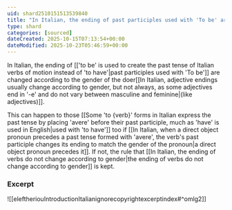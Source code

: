 ```yaml
---
uid: shard2510151513539840
title: "In Italian, the ending of past participles used with 'To be' are changed according to the gender of the doer"
type: shard
categories: [sourced]
dateCreated: 2025-10-15T07:13:54+00:00
dateModified: 2025-10-23T05:46:59+00:00
---
```

In Italian, the ending of [['to be' is used to create the past tense of Italian verbs of motion instead of 'to have'|past participles used with 'To be']] are changed according to the gender of the doer[[In Italian, adjective endings usually change according to gender, but not always, as some adjectives end in '-e' and do not vary between masculine and feminine|(like adjectives)]]. 

This can happen to those [[Some 'to {verb}' forms in Italian express the past tense by placing 'avere' before their past participle, much as 'have' is used in English|used with 'to have']] too if [[In Italian, when a direct object pronoun precedes a past tense formed with 'avere', the verb's past participle changes its ending to match the gender of the pronoun|a direct object pronoun precedes it]]. If not, the rule that [[In Italian, the ending of verbs do not change according to gender|the ending of verbs do not change according to gender]] is kept.
### Excerpt
![[eleftheriouIntroductionItalianignorecopyrightexcerptindex#^omlg2]]